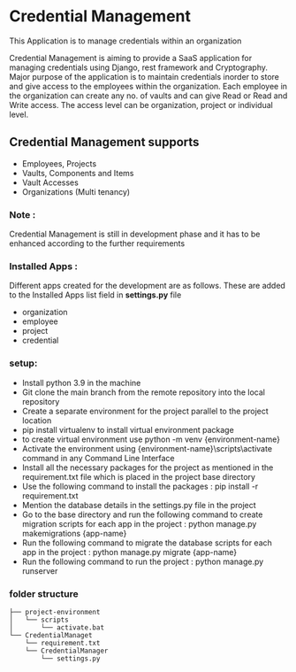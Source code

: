 # Credential Management
This Application is to manage credentials within an organization

Credential Management is aiming to provide a SaaS application for managing credentials 
using Django, rest framework and Cryptography. Major purpose of the application
is to maintain credentials inorder to store and give access to the employees within the organization.
Each employee in the organization can create any no. of vaults and can give Read or Read and Write access.
The access level can be organization, project or individual level.

## Credential Management supports
- Employees, Projects
- Vaults, Components and Items
- Vault Accesses
- Organizations (Multi tenancy)

### Note :
Credential Management is still in development phase and it has to be enhanced according to the further requirements

### Installed Apps : 
Different apps created for the development are as follows. These are added to the Installed Apps
list field in **settings.py** file

- organization
- employee
- project
- credential

### setup:
- Install python 3.9 in the machine
- Git clone the main branch from the remote repository into the local repository
- Create a separate environment for the project parallel to the project location
- pip install virtualenv to install virtual environment package
- to create virtual environment use python -m venv {environment-name}
- Activate the environment using {environment-name}\scripts\activate command in any Command Line Interface
- Install all the necessary packages for the project as mentioned in the requirement.txt file which is placed in the project base directory
- Use the following command to install the packages : pip install -r requirement.txt
- Mention the database details in the settings.py file in the project
- Go to the base directory and run the following command to create migration scripts for each app in the project : python manage.py makemigrations {app-name}
- Run the following command to migrate the database scripts for each app in the project : python manage.py migrate {app-name}
- Run the following command to run the project : python manage.py runserver

### folder structure
```
├── project-environment
│   └── scripts
│       └── activate.bat
└── CredentialManaget
    └── requirement.txt
    └── CredentialManager
        └── settings.py
```